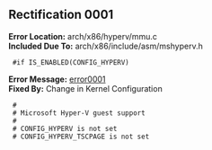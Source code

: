 ## Rectification 0001 ##
**Error Location:** arch/x86/hyperv/mmu.c  
**Included Due To:** arch/x86/include/asm/mshyperv.h  
```
 #if IS_ENABLED(CONFIG_HYPERV)
```
**Error Message:** [error0001](../error-files/error0001.txt)  
**Fixed By:** Change in Kernel Configuration  
```
 #
 # Microsoft Hyper-V guest support
 #
 # CONFIG_HYPERV is not set
 # CONFIG_HYPERV_TSCPAGE is not set
```


